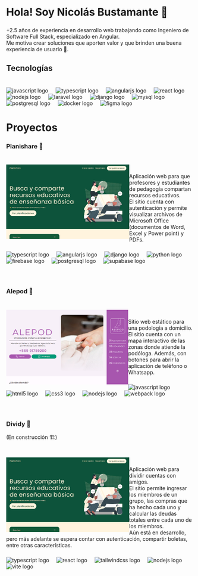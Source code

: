 <h1 align="left">Hola! Soy Nicolás Bustamante 👋</h1>

###

<p align="left">+2.5 años de experiencia en desarrollo web trabajando como Ingeniero de Software Full Stack, especializado en Angular.<br>Me motiva crear soluciones que aporten valor y que brinden una buena experiencia de usuario 🙌.</p>

###

<h2 align="left">Tecnologías</h2>

###

<br clear="both">

<div align="left">
  <img src="https://skillicons.dev/icons?i=js" height="40" alt="javascript logo"  />
  <img width="12" />
  <img src="https://skillicons.dev/icons?i=ts" height="40" alt="typescript logo"  />
  <img width="12" />
  <img src="https://skillicons.dev/icons?i=angular" height="40" alt="angularjs logo"  />
  <img width="12" />
  <img src="https://skillicons.dev/icons?i=react" height="40" alt="react logo"  />
  <img width="12" />
  <img src="https://skillicons.dev/icons?i=nodejs" height="40" alt="nodejs logo"  />
  <img width="12" />
  <img src="https://skillicons.dev/icons?i=laravel" height="40" alt="laravel logo"  />
  <img width="12" />
  <img src="https://skillicons.dev/icons?i=django" height="40" alt="django logo"  />
  <img width="12" />
  <img src="https://skillicons.dev/icons?i=mysql" height="40" alt="mysql logo"  />
  <img width="12" />
  <img src="https://skillicons.dev/icons?i=postgres" height="40" alt="postgresql logo"  />
  <img width="12" />
  <img src="https://skillicons.dev/icons?i=docker" height="40" alt="docker logo"  />
  <img width="12" />
  <img src="https://skillicons.dev/icons?i=figma" height="40" alt="figma logo"  />
</div>

###

<h1 align="left">Proyectos</h1>

###

<h3 align="left">Planishare 📖</h3>

###

<br clear="both">

<img align="left" height="200" src="https://github.com/nicosmico/nicosmico/blob/main/images/planishare.png?raw=true"  />

###

<p align="left">Aplicación web para que profesores y estudiantes de pedagogía compartan recursos educativos.<br>El sitio cuenta con autenticación y permite visualizar archivos de Microsoft Office (documentos de Word, Excel y Power point) y PDFs.</p>

###

<div align="left">
  <img src="https://skillicons.dev/icons?i=ts" height="40" alt="typescript logo"  />
  <img width="12" />
  <img src="https://skillicons.dev/icons?i=angular" height="40" alt="angularjs logo"  />
  <img width="12" />
  <img src="https://skillicons.dev/icons?i=django" height="40" alt="django logo"  />
  <img width="12" />
  <img src="https://skillicons.dev/icons?i=py" height="40" alt="python logo"  />
  <img width="12" />
  <img src="https://skillicons.dev/icons?i=firebase" height="40" alt="firebase logo"  />
  <img width="12" />
  <img src="https://skillicons.dev/icons?i=postgres" height="40" alt="postgresql logo"  />
  <img width="12" />
  <img src="https://skillicons.dev/icons?i=supabase" height="40" alt="supabase logo"  />
</div>

###

<br clear="both">

<h3 align="left">Alepod 👣</h3>

###

<br clear="both">

<img align="left" height="200" src="https://github.com/nicosmico/nicosmico/blob/main/images/alepod.png?raw=true"  />

###

<p align="left">Sitio web estático para una podología a domicilio.<br>El sitio cuenta con un mapa interactivo de las zonas donde atiende la podóloga. Además, con botones para abrir la aplicación de teléfono o Whatsapp.</p>

###

<div align="left">
  <img src="https://skillicons.dev/icons?i=js" height="40" alt="javascript logo"  />
  <img width="12" />
  <img src="https://skillicons.dev/icons?i=html" height="40" alt="html5 logo"  />
  <img width="12" />
  <img src="https://skillicons.dev/icons?i=css" height="40" alt="css3 logo"  />
  <img width="12" />
  <img src="https://skillicons.dev/icons?i=nodejs" height="40" alt="nodejs logo"  />
  <img width="12" />
  <img src="https://skillicons.dev/icons?i=webpack" height="40" alt="webpack logo"  />
</div>

###

<br clear="both">

<h3 align="left">Dividy 💸</h3>
<p align="left">(En construcción 🏗️)</p>

###

<br clear="both">

<img align="left" height="200" src="https://github.com/nicosmico/nicosmico/blob/main/images/planishare.png?raw=true"  />

###

<p align="left">Aplicación web para dividir cuentas con amigos.<br>El sitio permite ingresar los miembros de un grupo, las compras que ha hecho cada uno y calcular las deudas totales entre cada uno de los miembros.<br>Aún está en desarrollo, pero más adelante se espera contar con autenticación, compartir boletas, entre otras características.</p>

###

<div align="left">
  <img src="https://skillicons.dev/icons?i=ts" height="40" alt="typescript logo"  />
  <img width="12" />
  <img src="https://skillicons.dev/icons?i=react" height="40" alt="react logo"  />
  <img width="12" />
  <img src="https://skillicons.dev/icons?i=tailwind" height="40" alt="tailwindcss logo"  />
  <img width="12" />
  <img src="https://skillicons.dev/icons?i=nodejs" height="40" alt="nodejs logo"  />
  <img width="12" />
  <img src="https://skillicons.dev/icons?i=vite" height="40" alt="vite logo"  />
</div>

###
